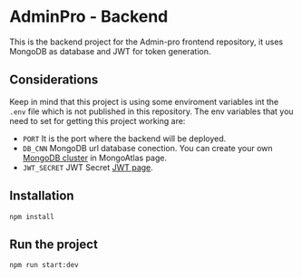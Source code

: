 # AdminPro - Backend

This is the backend project for the Admin-pro frontend repository, it uses MongoDB as database and JWT for token generation.

## Considerations

Keep in mind that this project is using some enviroment variables int the `.env` file which is not published in this repository.
The env variables that you need to set for getting this project working are:

* `PORT` It is the port where the backend will be deployed.
* `DB_CNN` MongoDB url database conection. You can create your own [MongoDB cluster](https://www.mongodb.com/docs/atlas/tutorial/deploy-free-tier-cluster/ "MongoDB deploy-free-tier-cluster") in MongoAtlas page.
* `JWT_SECRET` JWT Secret [JWT page](https://jwt.io/).

## Installation
```
npm install
```

## Run the project

```
npm run start:dev
```
